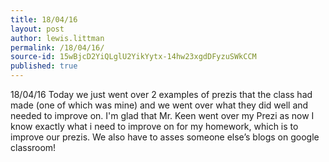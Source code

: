```yaml
---
title: 18/04/16
layout: post
author: lewis.littman
permalink: /18/04/16/
source-id: 15wBjcD2YiQLglU2YikYytx-14hw23xgdDFyzuSWkCCM
published: true
---
```

18/04/16 Today we just went over 2 examples of prezis that the class had made (one of which was mine) and we went over what they did well and needed to improve on. I'm glad that Mr. Keen went over my Prezi as now I know exactly what i need to improve on for my homework, which is to improve our prezis. We also have to asses someone else’s blogs on google classroom!

